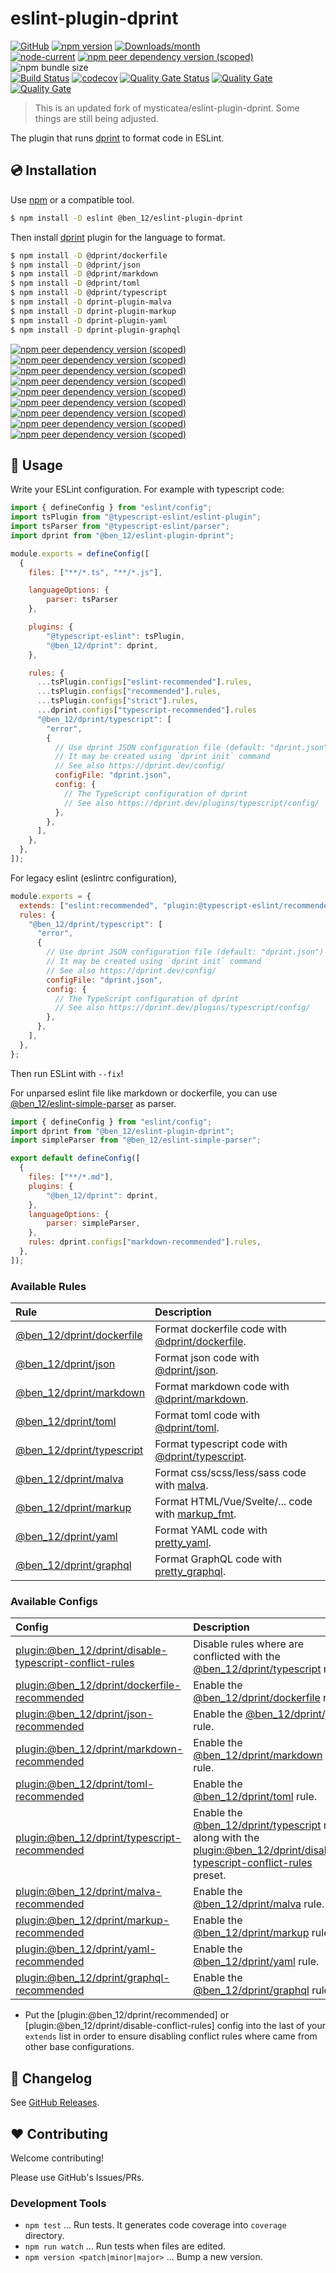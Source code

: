 # eslint-plugin-dprint

[![GitHub](https://img.shields.io/github/license/ben12/eslint-plugin-dprint)](https://github.com/ben12/eslint-plugin-dprint/blob/master/LICENSE)
[![npm version](https://img.shields.io/npm/v/@ben_12/eslint-plugin-dprint.svg)](https://www.npmjs.com/package/@ben_12/eslint-plugin-dprint)
[![Downloads/month](https://img.shields.io/npm/dm/@ben_12/eslint-plugin-dprint.svg)](http://www.npmtrends.com/@ben_12/eslint-plugin-dprint)\
[![node-current](https://img.shields.io/node/v/%40ben_12%2Feslint-plugin-dprint)](https://nodejs.org)
[![npm peer dependency version (scoped)](https://img.shields.io/npm/dependency-version/%40ben_12%2Feslint-plugin-dprint/peer/eslint)](https://www.npmjs.com/package/eslint)
![npm bundle size](https://img.shields.io/bundlephobia/min/%40ben_12%2Feslint-plugin-dprint)\
[![Build Status](https://github.com/ben12/eslint-plugin-dprint/workflows/CI/badge.svg)](https://github.com/ben12/eslint-plugin-dprint/actions)
[![codecov](https://codecov.io/gh/ben12/eslint-plugin-dprint/branch/master/graph/badge.svg)](https://codecov.io/gh/ben12/eslint-plugin-dprint)
[![Quality Gate Status](https://sonarcloud.io/api/project_badges/measure?project=ben12_eslint-plugin-dprint&metric=alert_status)](https://sonarcloud.io/summary/new_code?id=ben12_eslint-plugin-dprint)
[![Quality Gate](https://sonarcloud.io/api/project_badges/measure?project=ben12_eslint-plugin-dprint&metric=code_smells)](https://sonarcloud.io/dashboard?id=ben12_eslint-plugin-dprint)
[![Quality Gate](https://sonarcloud.io/api/project_badges/measure?project=ben12_eslint-plugin-dprint&metric=vulnerabilities)](https://sonarcloud.io/dashboard?id=ben12_eslint-plugin-dprint)

> This is an updated fork of mysticatea/eslint-plugin-dprint. Some things are still being adjusted.

The plugin that runs [dprint] to format code in ESLint.

## 💿 Installation

Use [npm] or a compatible tool.

```sh
$ npm install -D eslint @ben_12/eslint-plugin-dprint
```

Then install [dprint] plugin for the language to format.

```sh
$ npm install -D @dprint/dockerfile
$ npm install -D @dprint/json
$ npm install -D @dprint/markdown
$ npm install -D @dprint/toml
$ npm install -D @dprint/typescript
$ npm install -D dprint-plugin-malva
$ npm install -D dprint-plugin-markup
$ npm install -D dprint-plugin-yaml
$ npm install -D dprint-plugin-graphql
```

[![npm peer dependency version (scoped)](https://img.shields.io/npm/dependency-version/%40ben_12%2Feslint-plugin-dprint/peer/%40dprint%2Fdockerfile)](https://dprint.dev/plugins/dockerfile/)
[![npm peer dependency version (scoped)](https://img.shields.io/npm/dependency-version/%40ben_12%2Feslint-plugin-dprint/peer/%40dprint%2Fjson)](https://dprint.dev/plugins/json/)
[![npm peer dependency version (scoped)](https://img.shields.io/npm/dependency-version/%40ben_12%2Feslint-plugin-dprint/peer/%40dprint%2Fmarkdown)](https://dprint.dev/plugins/markdown/)
[![npm peer dependency version (scoped)](https://img.shields.io/npm/dependency-version/%40ben_12%2Feslint-plugin-dprint/peer/%40dprint%2Ftoml)](https://dprint.dev/plugins/toml/)
[![npm peer dependency version (scoped)](https://img.shields.io/npm/dependency-version/%40ben_12%2Feslint-plugin-dprint/peer/%40dprint%2Ftypescript)](https://dprint.dev/plugins/typescript/)
[![npm peer dependency version (scoped)](https://img.shields.io/npm/dependency-version/%40ben_12%2Feslint-plugin-dprint/peer/dprint-plugin-malva)](https://dprint.dev/plugins/malva/)
[![npm peer dependency version (scoped)](https://img.shields.io/npm/dependency-version/%40ben_12%2Feslint-plugin-dprint/peer/dprint-plugin-markup)](https://dprint.dev/plugins/markup_fmt/)
[![npm peer dependency version (scoped)](https://img.shields.io/npm/dependency-version/%40ben_12%2Feslint-plugin-dprint/peer/dprint-plugin-yaml)](https://dprint.dev/plugins/pretty_yaml/)
[![npm peer dependency version (scoped)](https://img.shields.io/npm/dependency-version/%40ben_12%2Feslint-plugin-dprint/peer/dprint-plugin-graphql)](https://dprint.dev/plugins/pretty_graphql/)

## 📖 Usage

Write your ESLint configuration. For example with typescript code:

```mjs
import { defineConfig } from "eslint/config";
import tsPlugin from "@typescript-eslint/eslint-plugin";
import tsParser from "@typescript-eslint/parser";
import dprint from "@ben_12/eslint-plugin-dprint";

module.exports = defineConfig([
  {
    files: ["**/*.ts", "**/*.js"],

    languageOptions: {
        parser: tsParser
    },

    plugins: {
        "@typescript-eslint": tsPlugin,
        "@ben_12/dprint": dprint,
    },

    rules: {
      ...tsPlugin.configs["eslint-recommended"].rules,
      ...tsPlugin.configs["recommended"].rules,
      ...tsPlugin.configs["strict"].rules,
      ...dprint.configs["typescript-recommended"].rules
      "@ben_12/dprint/typescript": [
        "error",
        {
          // Use dprint JSON configuration file (default: "dprint.json")
          // It may be created using `dprint init` command
          // See also https://dprint.dev/config/
          configFile: "dprint.json",
          config: {
            // The TypeScript configuration of dprint
            // See also https://dprint.dev/plugins/typescript/config/
          },
        },
      ],
    },
  },
]);
```

For legacy eslint (eslintrc configuration),

```js
module.exports = {
  extends: ["eslint:recommended", "plugin:@typescript-eslint/recommended", "plugin:@ben_12/dprint/typescript-recommended"],
  rules: {
    "@ben_12/dprint/typescript": [
      "error",
      {
        // Use dprint JSON configuration file (default: "dprint.json")
        // It may be created using `dprint init` command
        // See also https://dprint.dev/config/
        configFile: "dprint.json",
        config: {
          // The TypeScript configuration of dprint
          // See also https://dprint.dev/plugins/typescript/config/
        },
      },
    ],
  },
};
```

Then run ESLint with `--fix`!

For unparsed eslint file like markdown or dockerfile, you can use [@ben_12/eslint-simple-parser](https://www.npmjs.com/package/@ben_12/eslint-simple-parser) as parser.

```mjs
import { defineConfig } from "eslint/config";
import dprint from "@ben_12/eslint-plugin-dprint";
import simpleParser from "@ben_12/eslint-simple-parser";

export default defineConfig([
  {
    files: ["**/*.md"],
    plugins: {
        "@ben_12/dprint": dprint,
    },
    languageOptions: {
        parser: simpleParser,
    },
    rules: dprint.configs["markdown-recommended"].rules,
  },
]);
```

### Available Rules

| Rule                        | Description                                        |
| :-------------------------- | :------------------------------------------------- |
| [@ben_12/dprint/dockerfile] | Format dockerfile code with [@dprint/dockerfile].  |
| [@ben_12/dprint/json]       | Format json code with [@dprint/json].              |
| [@ben_12/dprint/markdown]   | Format markdown code with [@dprint/markdown].      |
| [@ben_12/dprint/toml]       | Format toml code with [@dprint/toml].              |
| [@ben_12/dprint/typescript] | Format typescript code with [@dprint/typescript].  |
| [@ben_12/dprint/malva]      | Format css/scss/less/sass code with [malva].       |
| [@ben_12/dprint/markup]     | Format HTML/Vue/Svelte/... code with [markup_fmt]. |
| [@ben_12/dprint/yaml]       | Format YAML code with [pretty_yaml].               |
| [@ben_12/dprint/graphql]    | Format GraphQL code with [pretty_graphql].         |

### Available Configs

| Config                                                    | Description                                                                                                                  |
| :-------------------------------------------------------- | :--------------------------------------------------------------------------------------------------------------------------- |
| [plugin:@ben_12/dprint/disable-typescript-conflict-rules] | Disable rules where are conflicted with the [@ben_12/dprint/typescript] rule.                                                |
| [plugin:@ben_12/dprint/dockerfile-recommended]            | Enable the [@ben_12/dprint/dockerfile] rule.                                                                                 |
| [plugin:@ben_12/dprint/json-recommended]                  | Enable the [@ben_12/dprint/json] rule.                                                                                       |
| [plugin:@ben_12/dprint/markdown-recommended]              | Enable the [@ben_12/dprint/markdown] rule.                                                                                   |
| [plugin:@ben_12/dprint/toml-recommended]                  | Enable the [@ben_12/dprint/toml] rule.                                                                                       |
| [plugin:@ben_12/dprint/typescript-recommended]            | Enable the [@ben_12/dprint/typescript] rule along with the [plugin:@ben_12/dprint/disable-typescript-conflict-rules] preset. |
| [plugin:@ben_12/dprint/malva-recommended]                 | Enable the [@ben_12/dprint/malva] rule.                                                                                      |
| [plugin:@ben_12/dprint/markup-recommended]                | Enable the [@ben_12/dprint/markup] rule.                                                                                     |
| [plugin:@ben_12/dprint/yaml-recommended]                  | Enable the [@ben_12/dprint/yaml] rule.                                                                                       |
| [plugin:@ben_12/dprint/graphql-recommended]               | Enable the [@ben_12/dprint/graphql] rule.                                                                                    |

- Put the [plugin:@ben_12/dprint/recommended] or [plugin:@ben_12/dprint/disable-conflict-rules] config into the last of your `extends` list in order to ensure disabling conflict rules where came from other base configurations.

## 📰 Changelog

See [GitHub Releases](https://github.com/ben12/eslint-plugin-dprint/releases).

## ❤️ Contributing

Welcome contributing!

Please use GitHub's Issues/PRs.

### Development Tools

- `npm test` ... Run tests. It generates code coverage into `coverage` directory.
- `npm run watch` ... Run tests when files are edited.
- `npm version <patch|minor|major>` ... Bump a new version.

[dprint]: https://github.com/dprint/dprint
[@dprint/dockerfile]: https://github.com/dprint/dprint-plugin-dockerfile
[@dprint/json]: https://github.com/dprint/dprint-plugin-json
[@dprint/markdown]: https://github.com/dprint/dprint-plugin-markdown
[@dprint/toml]: https://github.com/dprint/dprint-plugin-toml
[@dprint/typescript]: https://github.com/dprint/dprint-plugin-typescript
[malva]: https://github.com/g-plane/malva
[markup_fmt]: https://github.com/g-plane/markup_fmt
[pretty_yaml]: https://github.com/g-plane/pretty_yaml
[pretty_graphql]: https://github.com/g-plane/pretty_graphql
[npm]: https://www.npmjs.com/
[@ben_12/dprint/dockerfile]: docs/rules/dprint-dockerfile.md
[@ben_12/dprint/json]: docs/rules/dprint-json.md
[@ben_12/dprint/markdown]: docs/rules/dprint-markdown.md
[@ben_12/dprint/toml]: docs/rules/dprint-toml.md
[@ben_12/dprint/typescript]: docs/rules/dprint-typescript.md
[@ben_12/dprint/malva]: docs/rules/dprint-malva.md
[@ben_12/dprint/markup]: docs/rules/dprint-markup.md
[@ben_12/dprint/yaml]: docs/rules/dprint-yaml.md
[@ben_12/dprint/graphql]: docs/rules/dprint-graphql.md
[plugin:@ben_12/dprint/disable-typescript-conflict-rules]: https://github.com/ben12/eslint-plugin-dprint/blob/master/lib/configs/disable-typescript-conflict-rules.ts
[plugin:@ben_12/dprint/dockerfile-recommended]: https://github.com/ben12/eslint-plugin-dprint/blob/master/lib/configs/recommended.ts#L3
[plugin:@ben_12/dprint/json-recommended]: https://github.com/ben12/eslint-plugin-dprint/blob/master/lib/configs/recommended.ts#L10
[plugin:@ben_12/dprint/markdown-recommended]: https://github.com/ben12/eslint-plugin-dprint/blob/master/lib/configs/recommended.ts#L17
[plugin:@ben_12/dprint/toml-recommended]: https://github.com/ben12/eslint-plugin-dprint/blob/master/lib/configs/recommended.ts#L24
[plugin:@ben_12/dprint/typescript-recommended]: https://github.com/ben12/eslint-plugin-dprint/blob/master/lib/configs/recommended.ts#L31
[plugin:@ben_12/dprint/malva-recommended]: https://github.com/ben12/eslint-plugin-dprint/blob/master/lib/configs/recommended.ts#L39
[plugin:@ben_12/dprint/markup-recommended]: https://github.com/ben12/eslint-plugin-dprint/blob/master/lib/configs/recommended.ts#L46
[plugin:@ben_12/dprint/yaml-recommended]: https://github.com/ben12/eslint-plugin-dprint/blob/master/lib/configs/recommended.ts#L53
[plugin:@ben_12/dprint/graphql-recommended]: https://github.com/ben12/eslint-plugin-dprint/blob/master/lib/configs/recommended.ts#L60
